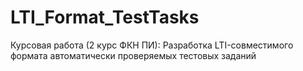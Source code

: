 # LTI_Format_TestTasks
Курсовая работа (2 курс ФКН ПИ): Разработка LTI-совместимого формата автоматически проверяемых тестовых заданий
